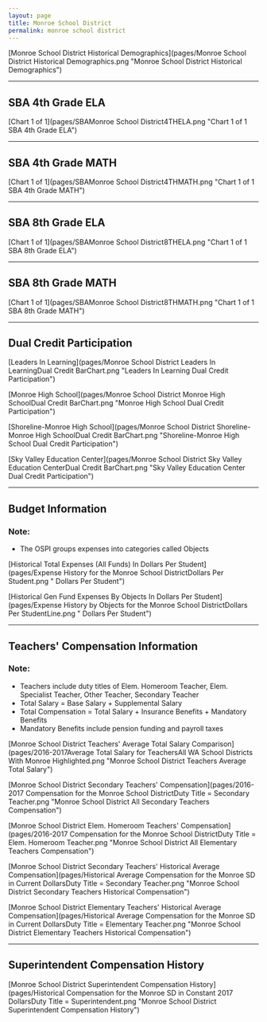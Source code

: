 ```yaml
---
layout: page
title: Monroe School District
permalink: monroe school district
---
```



[Monroe School District Historical Demographics](pages/Monroe School District Historical Demographics.png "Monroe School District Historical Demographics")

___

## SBA 4th Grade ELA

[Chart 1 of 1](pages/SBAMonroe School District4THELA.png "Chart 1 of 1 SBA 4th Grade ELA")


___

## SBA 4th Grade MATH

[Chart 1 of 1](pages/SBAMonroe School District4THMATH.png "Chart 1 of 1 SBA 4th Grade MATH")


___

## SBA 8th Grade ELA

[Chart 1 of 1](pages/SBAMonroe School District8THELA.png "Chart 1 of 1 SBA 8th Grade ELA")


___

## SBA 8th Grade MATH

[Chart 1 of 1](pages/SBAMonroe School District8THMATH.png "Chart 1 of 1 SBA 8th Grade MATH")


___

## Dual Credit Participation

[Leaders In Learning](pages/Monroe School District Leaders In LearningDual Credit BarChart.png "Leaders In Learning Dual Credit Participation")

[Monroe High School](pages/Monroe School District Monroe High SchoolDual Credit BarChart.png "Monroe High School Dual Credit Participation")

[Shoreline-Monroe High School](pages/Monroe School District Shoreline-Monroe High SchoolDual Credit BarChart.png "Shoreline-Monroe High School Dual Credit Participation")

[Sky Valley Education Center](pages/Monroe School District Sky Valley Education CenterDual Credit BarChart.png "Sky Valley Education Center Dual Credit Participation")


___

## Budget Information
### Note:
- The OSPI groups expenses into categories called Objects

[Historical Total Expenses (All Funds) In Dollars Per Student](pages/Expense History for the Monroe School DistrictDollars Per Student.png " Dollars Per Student")

[Historical Gen Fund Expenses By Objects In Dollars Per Student](pages/Expense History by Objects for the Monroe School DistrictDollars Per StudentLine.png " Dollars Per Student")


___

## Teachers' Compensation Information
### Note:
- Teachers include duty titles of Elem. Homeroom Teacher, Elem. Specialist Teacher, Other Teacher, Secondary Teacher
- Total Salary = Base Salary + Supplemental Salary
- Total Compensation = Total Salary + Insurance Benefits + Mandatory Benefits
- Mandatory Benefits include pension funding and payroll taxes

[Monroe School District Teachers' Average Total Salary Comparison](pages/2016-2017Average Total Salary for TeachersAll WA School Districts With Monroe Highlighted.png "Monroe School District Teachers Average Total Salary")

[Monroe School District Secondary Teachers' Compensation](pages/2016-2017 Compensation for the Monroe School DistrictDuty Title = Secondary Teacher.png "Monroe School District All Secondary Teachers Compensation")

[Monroe School District Elem. Homeroom Teachers' Compensation](pages/2016-2017 Compensation for the Monroe School DistrictDuty Title = Elem. Homeroom Teacher.png "Monroe School District All Elementary Teachers Compensation")

[Monroe School District Secondary Teachers' Historical Average Compensation](pages/Historical Average Compensation for the Monroe SD in Current DollarsDuty Title = Secondary Teacher.png "Monroe School District Secondary Teachers Historical Compensation")

[Monroe School District Elementary Teachers' Historical Average Compensation](pages/Historical Average Compensation for the Monroe SD in Current DollarsDuty Title = Elementary Teacher.png "Monroe School District Elementary Teachers Historical Compensation")


___

## Superintendent Compensation History

[Monroe School District Superintendent Compensation History](pages/Historical Compensation for the Monroe SD in Constant 2017 DollarsDuty Title = Superintendent.png "Monroe School District Superintendent Compensation History")

